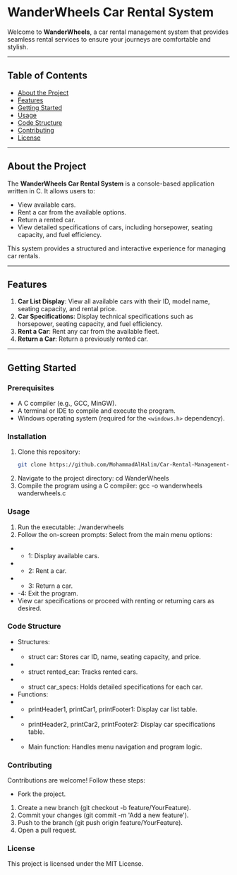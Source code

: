 # WanderWheels Car Rental System

Welcome to **WanderWheels**, a car rental management system that provides seamless rental services to ensure your journeys are comfortable and stylish.

---

## Table of Contents
- [About the Project](#about-the-project)
- [Features](#features)
- [Getting Started](#getting-started)
- [Usage](#usage)
- [Code Structure](#code-structure)
- [Contributing](#contributing)
- [License](#license)

---

## About the Project
The **WanderWheels Car Rental System** is a console-based application written in C. It allows users to:
- View available cars.
- Rent a car from the available options.
- Return a rented car.
- View detailed specifications of cars, including horsepower, seating capacity, and fuel efficiency.

This system provides a structured and interactive experience for managing car rentals.

---

## Features
1. **Car List Display**: View all available cars with their ID, model name, seating capacity, and rental price.
2. **Car Specifications**: Display technical specifications such as horsepower, seating capacity, and fuel efficiency.
3. **Rent a Car**: Rent any car from the available fleet.
4. **Return a Car**: Return a previously rented car.

---

## Getting Started

### Prerequisites
- A C compiler (e.g., GCC, MinGW).
- A terminal or IDE to compile and execute the program.
- Windows operating system (required for the `<windows.h>` dependency).

### Installation
1. Clone this repository:
   ```bash
   git clone https://github.com/MohammadAlHalim/Car-Rental-Management-System-c

2. Navigate to the project directory:
 cd WanderWheels
3. Compile the program using a C compiler:
gcc -o wanderwheels wanderwheels.c

### Usage
1. Run the executable:
 ./wanderwheels
2. Follow the on-screen prompts:
Select from the main menu options:
- - 1: Display available cars.
- - 2: Rent a car.
- - 3: Return a car.
- -4: Exit the program.
- View car specifications or proceed with renting or returning cars as desired.

### Code Structure
- Structures:
- - struct car: Stores car ID, name, seating capacity, and price.
- - struct rented_car: Tracks rented cars.
- - struct car_specs: Holds detailed specifications for each car.
- Functions:
- - printHeader1, printCar1, printFooter1: Display car list table.
- - printHeader2, printCar2, printFooter2: Display car specifications table.
- - Main function: Handles menu navigation and program logic.

### Contributing
Contributions are welcome! Follow these steps:

- Fork the project.
1. Create a new branch (git checkout -b feature/YourFeature).
2. Commit your changes (git commit -m 'Add a new feature').
3. Push to the branch (git push origin feature/YourFeature).
4. Open a pull request.

### License
This project is licensed under the MIT License.
